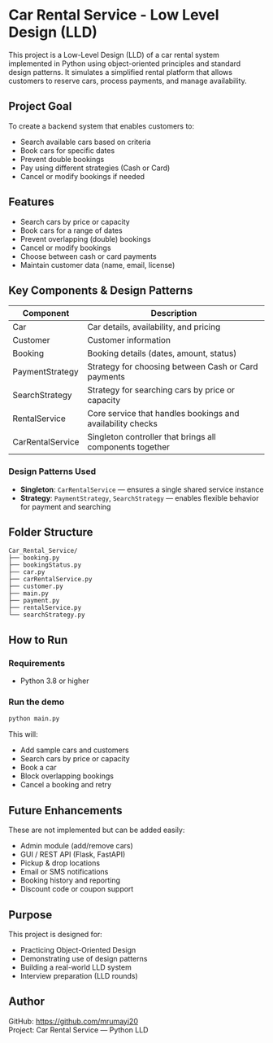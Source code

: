 # Car Rental Service - Low Level Design (LLD)

This project is a Low-Level Design (LLD) of a car rental system implemented in Python using object-oriented principles and standard design patterns. It simulates a simplified rental platform that allows customers to reserve cars, process payments, and manage availability.

## Project Goal

To create a backend system that enables customers to:

- Search available cars based on criteria
- Book cars for specific dates
- Prevent double bookings
- Pay using different strategies (Cash or Card)
- Cancel or modify bookings if needed

## Features

- Search cars by price or capacity
- Book cars for a range of dates
- Prevent overlapping (double) bookings
- Cancel or modify bookings
- Choose between cash or card payments
- Maintain customer data (name, email, license)

## Key Components & Design Patterns

| Component        | Description                                                |
| ---------------- | ---------------------------------------------------------- |
| Car              | Car details, availability, and pricing                     |
| Customer         | Customer information                                       |
| Booking          | Booking details (dates, amount, status)                    |
| PaymentStrategy  | Strategy for choosing between Cash or Card payments        |
| SearchStrategy   | Strategy for searching cars by price or capacity           |
| RentalService    | Core service that handles bookings and availability checks |
| CarRentalService | Singleton controller that brings all components together   |

### Design Patterns Used

- **Singleton**: `CarRentalService` — ensures a single shared service instance
- **Strategy**: `PaymentStrategy`, `SearchStrategy` — enables flexible behavior for payment and searching

## Folder Structure

```
Car_Rental_Service/
├── booking.py
├── bookingStatus.py
├── car.py
├── carRentalService.py
├── customer.py
├── main.py
├── payment.py
├── rentalService.py
└── searchStrategy.py
```

## How to Run

### Requirements

- Python 3.8 or higher

### Run the demo

```bash
python main.py
```

This will:

- Add sample cars and customers
- Search cars by price or capacity
- Book a car
- Block overlapping bookings
- Cancel a booking and retry

## Future Enhancements

These are not implemented but can be added easily:

- Admin module (add/remove cars)
- GUI / REST API (Flask, FastAPI)
- Pickup & drop locations
- Email or SMS notifications
- Booking history and reporting
- Discount code or coupon support

## Purpose

This project is designed for:

- Practicing Object-Oriented Design
- Demonstrating use of design patterns
- Building a real-world LLD system
- Interview preparation (LLD rounds)

## Author

GitHub: https://github.com/mrumayi20  
Project: Car Rental Service — Python LLD
